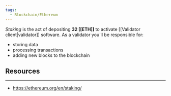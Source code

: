```yaml
---
tags:
  - Blockchain/Ethereum
---
```


_Staking_ is the act of depositing __32 [[ETH]]__ to activate [[Validator client|validator]] software. As a validator you'll be responsible for:
- storing data
- processing transactions
- adding new blocks to the blockchain


## Resources
---
- https://ethereum.org/en/staking/
